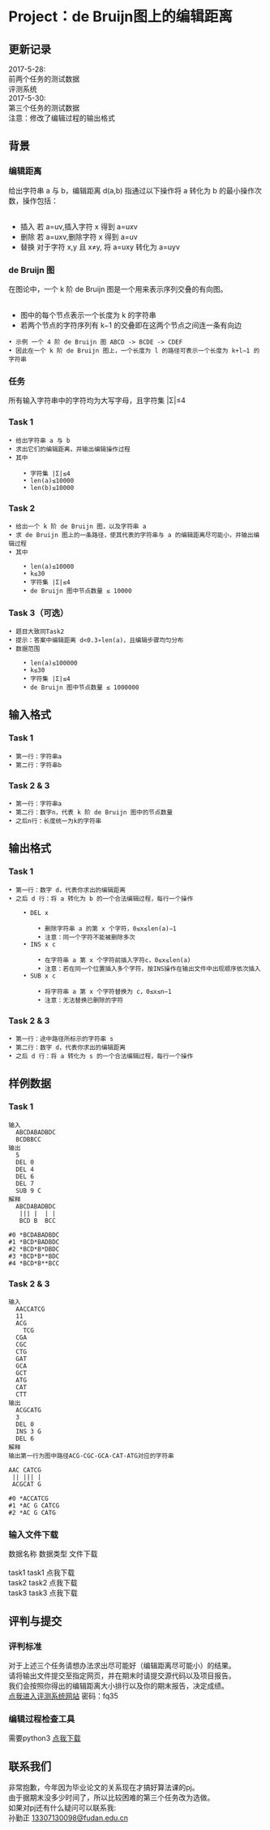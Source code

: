 # Project：de Bruijn图上的编辑距离
## 更新记录
2017-5-28:<br>
前两个任务的测试数据<br>
评测系统<br>
2017-5-30:<br>
第三个任务的测试数据<br>
注意：修改了编辑过程的输出格式<br> 

## 背景
### 编辑距离
给出字符串 a 与 b，编辑距离 d(a,b) 指通过以下操作将 a 转化为 b 的最小操作次数，操作包括：<br>  
* 插入 若 a=uv,插入字符 x 得到 a=uxv
* 删除 若 a=uxv,删除字符 x 得到 a=uv 
* 替换 对于字符 x,y 且 x≠y, 将 a=uxy 转化为 a=uyv
### de Bruijn 图
在图论中，一个 k 阶 de Bruijn 图是一个用来表示序列交叠的有向图。<br>  
* 图中的每个节点表示一个长度为 k 的字符串
* 若两个节点的字符序列有 k−1 的交叠即在这两个节点之间连一条有向边 
```
• 示例 一个 4 阶 de Bruijn 图 ABCD -> BCDE -> CDEF
• 因此在一个 k 阶 de Bruijn 图上，一个长度为 l 的路径可表示一个长度为 k+l−1 的字符串
```


### 任务
所有输入字符串中的字符均为大写字母，且字符集 |Σ|≤4 
### Task 1
	• 给出字符串 a 与 b
	• 求出它们的编辑距离，并输出编辑操作过程
	• 其中 
	
		• 字符集 |Σ|≤4
		• len(a)≤10000
		• len(b)≤10000
### Task 2
	• 给出一个 k 阶 de Bruijn 图，以及字符串 a
	• 求 de Bruijn 图上的一条路径，使其代表的字符串与 a 的编辑距离尽可能小，并输出编辑过程
	• 其中 
	
		• len(a)≤10000
		• k≤30
		• 字符集 |Σ|≤4
		• de Bruijn 图中节点数量 ≤ 10000
### Task 3（可选）
	• 题目大致同Task2
	• 提示：答案中编辑距离 d<0.3∗len(a)，且编辑步骤均匀分布
	• 数据范围 
	
		• len(a)≤100000
		• k≤30
		• 字符集 |Σ|≤4
		• de Bruijn 图中节点数量 ≤ 1000000

## 输入格式
### Task 1
	• 第一行：字符串a
	• 第二行：字符串b
### Task 2 & 3
	• 第一行：字符串a
	• 第二行：数字n，代表 k 阶 de Bruijn 图中的节点数量
	• 之后n行：长度统一为k的字符串

## 输出格式
### Task 1
	• 第一行：数字 d，代表你求出的编辑距离
	• 之后 d 行：将 a 转化为 b 的一个合法编辑过程，每行一个操作 
	
		• DEL x 
		
			• 删除字符串 a 的第 x 个字符，0≤x≤len(a)−1 
			• 注意：同一个字符不能被删除多次 
		• INS x c 
		
			• 在字符串 a 第 x 个字符前插入字符c，0≤x≤len(a)
			• 注意：若在同一个位置插入多个字符，按INS操作在输出文件中出现顺序依次插入 
		• SUB x c 
		
			• 将字符串 a 第 x 个字符替换为 c，0≤x≤n−1 
			• 注意：无法替换已删除的字符 
### Task 2 & 3
	• 第一行：途中路径所标示的字符串 s
	• 第二行：数字 d，代表你求出的编辑距离
	• 之后 d 行：将 a 转化为 s 的一个合法编辑过程，每行一个操作

## 样例数据
### Task 1
```
输入
  ABCDABADBDC
  BCDBBCC 
输出
  5
  DEL 0
  DEL 4
  DEL 6
  DEL 7
  SUB 9 C 
解释
  ABCDABADBDC
   ||| |  | |
   BCD B  BCC

#0 *BCDABADBDC
#1 *BCD*BADBDC
#2 *BCD*B*DBDC
#3 *BCD*B**BDC
#4 *BCD*B**BCC 
```
### Task 2 & 3
```
输入
  AACCATCG
  11
  ACG
	TCG
  CGA
  CGC
  CTG
  GAT
  GCA
  GCT
  ATG
  CAT
  CTT 
输出
  ACGCATG
  3
  DEL 0
  INS 3 G
  DEL 6 
解释
输出第一行为图中路径ACG-CGC-GCA-CAT-ATG对应的字符串

AAC CATCG
 || ||| |
 ACGCAT G

#0 *ACCATCG
#1 *AC G CATCG
#2 *AC G CATG 
```

### 输入文件下载
数据名称 数据类型 文件下载<br>		
task1	task1	点我下载<br>
task2	task2	点我下载<br>
task3	task3	点我下载<br>

## 评判与提交
### 评判标准
对于上述三个任务请想办法求出尽可能好（编辑距离尽可能小）的结果。<br>
请将输出文件提交至指定网页，并在期末时请提交源代码以及项目报告。<br>
我们会按照你得出的编辑距离大小排行以及你的期末报告，决定成绩。 <br>
[点我进入评测系统网站](http://datamining-iip.fudan.edu.cn/ppts/algo/pj2017/login.html) 
密码：fq35
### 编辑过程检查工具
需要python3 
[点我下载](http://datamining-iip.fudan.edu.cn/ppts/algo/pj2017/tools/judge.zip) 

## 联系我们
非常抱歉，今年因为毕业论文的关系现在才搞好算法课的pj。<br> 
由于据期末没多少时间了，所以比较困难的第三个任务改为选做。<br>
如果对pj还有什么疑问可以联系我: <br>
孙勤正 13307130098@fudan.edu.cn 

